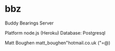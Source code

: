 bbz
===
Buddy Bearings Server

Platform node.js (Heroku)
Database: Postgresql

Matt Boughen
matt_boughen"hotmail.co.uk ("=@)